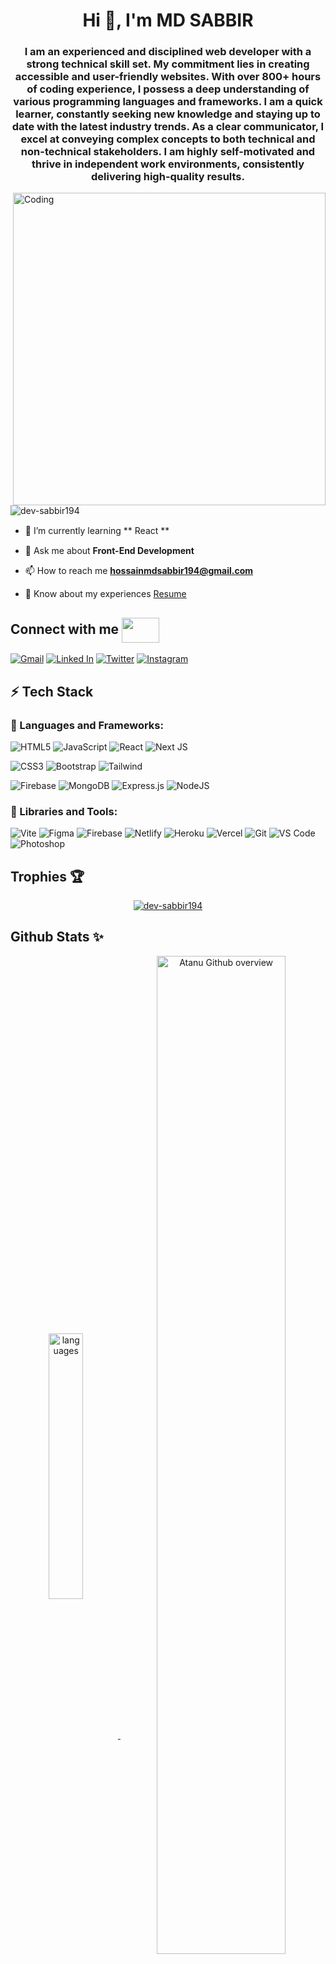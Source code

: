 <!-- <img align="center" width="100%" src = "https://user-images.githubusercontent.com/94675329/210436684-dfccd082-ebf6-4970-9650-cc61777d4011.png" alt = "Coding"> -->

<h1 align="center">Hi 👋, I'm MD SABBIR</h1>
<h3 align="center">I am an experienced and disciplined web developer with a strong technical skill set. My commitment lies in creating accessible and user-friendly websites. With over 800+ hours of coding experience, I possess a deep understanding of various programming languages and frameworks. I am a quick learner, constantly seeking new knowledge and staying up to date with the latest industry trends. As a clear communicator, I excel at conveying complex concepts to both technical and non-technical stakeholders. I am highly self-motivated and thrive in independent work environments, consistently delivering high-quality results.</h3>

<img align="right" width="500px" src = "https://www.wingstechsolutions.com/wp-content/uploads/2022/03/full-stack-development.gif" alt = "Coding">


<p align="left"> <img src="https://komarev.com/ghpvc/?username=dev-sabbir194&label=Profile%20views&color=0e75b6&style=flat" alt="dev-sabbir194" /> </p>

- 🌱 I’m currently learning ** React ** <img width="15" src="https://i.gifer.com/origin/b3/b34dc1592ae8556da933835c0d532738_w200.webp">

- 💬 Ask me about **Front-End Development** <img width="15" src="https://i.gifer.com/origin/b3/b34dc1592ae8556da933835c0d532738_w200.webp">

- 📫 How to reach me **hossainmdsabbir194@gmail.com** <img width="15" src="https://i.gifer.com/origin/b3/b34dc1592ae8556da933835c0d532738_w200.webp">

- 📄 Know about my experiences [Resume](https://drive.google.com/file/d/1JjG-FGoHVF5-dD-74IMMujUmdd97txbY/view?usp=drive_link)



## Connect with me <img src='https://raw.githubusercontent.com/rahulbanerjee26/githubProfileReadmeGenerator/main/gifs/handShake.gif' width="60px" height="40px" align="center"/>
[![Gmail](https://img.shields.io/badge/Gmail-D14836?style=for-the-badge&logo=gmail&logoColor=white)](mailto:hossainmdsabbir194@gmail.com)
[![Linked In](https://img.shields.io/badge/LinkedIn-0077B5?style=for-the-badge&logo=linkedin&logoColor=white)](https://www.linkedin.com/in/md-sabbir-02560b280)
[![Twitter](https://img.shields.io/badge/Twitter-1DA1F2?style=for-the-badge&logo=twitter&logoColor=white)](https://twitter.com/MDSABBIR194)
[![Instagram](https://img.shields.io/badge/Instagram-E4405F?style=for-the-badge&logo=instagram&logoColor=white)](https://www.instagram.com/msabbir194)




## ⚡ Tech Stack

### 🚀 Languages and Frameworks:

![HTML5](https://img.shields.io/badge/html5-%23E34F26.svg?style=for-the-badge&logo=html5&logoColor=white)
![JavaScript](https://img.shields.io/badge/javascript-%23323330.svg?style=for-the-badge&logo=javascript&logoColor=%23F7DF1E)
![React](https://img.shields.io/badge/react-%2320232a.svg?style=for-the-badge&logo=react&logoColor=%2361DAFB)
![Next JS](https://img.shields.io/badge/Next-black?style=for-the-badge&logo=next.js&logoColor=white)

![CSS3](https://img.shields.io/badge/css3-%231572B6.svg?style=for-the-badge&logo=css3&logoColor=white)
![Bootstrap](https://img.shields.io/badge/Bootstrap-563D7C?style=for-the-badge&logo=bootstrap&logoColor=white)
![Tailwind](https://img.shields.io/badge/Tailwind_CSS-38B2AC?style=for-the-badge&logo=tailwind-css&logoColor=white)


![Firebase](https://img.shields.io/badge/firebase-ffca28?style=for-the-badge&logo=firebase&logoColor=black)
![MongoDB](https://img.shields.io/badge/MongoDB-%234ea94b.svg?style=for-the-badge&logo=mongodb&logoColor=white)
![Express.js](https://img.shields.io/badge/express.js-%23404d59.svg?style=for-the-badge&logo=express&logoColor=%2361DAFB)
![NodeJS](https://img.shields.io/badge/node.js-6DA55F?style=for-the-badge&logo=node.js&logoColor=white)




### 🧩 Libraries and Tools:

![Vite](https://img.shields.io/badge/Vite-B73BFE?style=for-the-badge&logo=vite&logoColor=FFD62E)
![Figma](https://img.shields.io/badge/Figma-F24E1E?style=for-the-badge&logo=figma&logoColor=white)
![Firebase](https://img.shields.io/badge/firebase-%23039BE5.svg?style=for-the-badge&logo=firebase)
![Netlify](https://img.shields.io/badge/netlify-%23000000.svg?style=for-the-badge&logo=netlify&logoColor=#00C7B7)
![Heroku](https://img.shields.io/badge/heroku-%23430098.svg?style=for-the-badge&logo=heroku&logoColor=white)
![Vercel](https://img.shields.io/badge/vercel-%23000000.svg?style=for-the-badge&logo=vercel&logoColor=white)
![Git](https://img.shields.io/badge/GIT-E44C30?style=for-the-badge&logo=git&logoColor=white)
![VS Code](https://img.shields.io/badge/VSCode-0078D4?style=for-the-badge&logo=visual%20studio%20code&logoColor=white)
![Photoshop](https://img.shields.io/badge/Adobe%20Photoshop-31A8FF?style=for-the-badge&logo=Adobe%20Photoshop&logoColor=black)


<!-- Trophies -->

## Trophies 🏆
<p align="center" >
	<a href="https://github.com/dev-sabbir194">
		<img src="https://github-profile-trophy.vercel.app/?username=dev-sabbir194&theme=monokai&no-frame=false&no-bg=true&margin-w=4" alt="dev-sabbir194" />
	</a>
</p> 

<!-- Github Stats -->

## Github Stats ✨


<p align="center">
	<a href="https://github.com/dev-sabbir194">
		<img width="33%" align="center" alt="languages" src="https://github-readme-stats-sigma-five.vercel.app/api/top-langs/?username=dev-sabbir194&layout=compact&hide_border=true&theme=radical" />
	</a>
	<a href="https://github.com/dev-sabbir194">
		<img width="64%" align="center" src="https://github-profile-summary-cards.vercel.app/api/cards/profile-details?username=dev-sabbir194&theme=radical" alt="Atanu Github overview"/>
	</a>
</p>

<p align="center">
	<a href="https://github.com/dev-sabbir194">
  		<img width="47%" src="https://github-readme-stats.vercel.app/api?username=dev-sabbir194&show_icons=true&locale=en&layout=compact&hide_border=true&theme=radical" alt="dev-sabbir194" />
	</a>
	<a href="https://github.com/dev-sabbir194">
		<img width="50%" src="https://github-readme-streak-stats.herokuapp.com/?user=dev-sabbir194&layout=compact&hide_border=true&theme=radical" alt="dev-sabbir194" />
	</a>
</p>

<!-- Footer image -->
<img src="https://raw.githubusercontent.com/Trilokia/Trilokia/379277808c61ef204768a61bbc5d25bc7798ccf1/bottom_header.svg"/>


<!-- ![autotron-img](https://github.com/dev-sabbir194/dev-sabbir194/assets/94675329/18ee4aa4-6ee4-4a2c-aa82-fa4f8e83f630)
 -->
 
